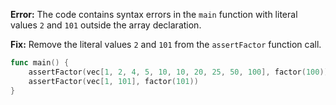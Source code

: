 **Error:** The code contains syntax errors in the `main` function with literal values `2` and `101` outside the array declaration.

**Fix:** Remove the literal values `2` and `101` from the `assertFactor` function call.

```go
func main() {
	assertFactor(vec[1, 2, 4, 5, 10, 10, 20, 25, 50, 100], factor(100))
	assertFactor(vec[1, 101], factor(101))
}
```
